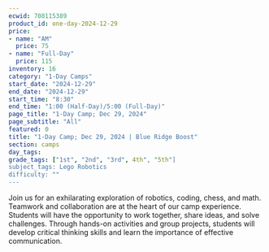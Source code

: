 ```yaml
---
ecwid: 708115389
product_id: one-day-2024-12-29
price:
- name: "AM"
  price: 75
- name: "Full-Day"
  price: 115
inventory: 16
category: "1-Day Camps"
start_date: "2024-12-29"
end_date: "2024-12-29"
start_time: "8:30"
end_time: "1:00 (Half-Day)/5:00 (Full-Day)"
page_title: "1-Day Camp; Dec 29, 2024"
page_subtitle: "All"
featured: 0
title: "1-Day Camp; Dec 29, 2024 | Blue Ridge Boost"
section: camps
day_tags: 
grade_tags: ["1st", "2nd", "3rd", 4th", "5th"]
subject_tags: Lego Robotics
difficulty: ""
---
```

Join us for an exhilarating exploration of robotics, coding, chess, and math. Teamwork and collaboration are at the heart of our camp experience. Students will have the opportunity to work together, share ideas, and solve challenges. Through hands-on activities and group projects, students will develop critical thinking skills and learn the importance of effective communication.
